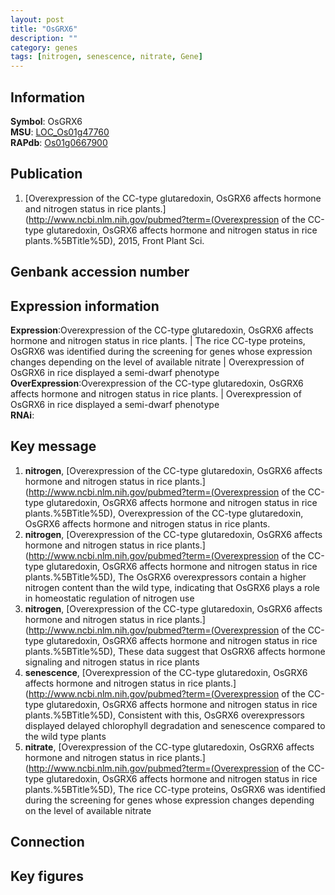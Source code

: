```yaml
---
layout: post
title: "OsGRX6"
description: ""
category: genes
tags: [nitrogen, senescence, nitrate, Gene]
---
```


## Information
__Symbol__: OsGRX6  
__MSU__: [LOC_Os01g47760](http://rice.plantbiology.msu.edu/cgi-bin/ORF_infopage.cgi?orf=LOC_Os01g47760)  
__RAPdb__: [Os01g0667900](http://rapdb.dna.affrc.go.jp/viewer/gbrowse_details/irgsp1?name=Os01g0667900)  

## Publication
1. [Overexpression of the CC-type glutaredoxin, OsGRX6 affects hormone and nitrogen status in rice plants.](http://www.ncbi.nlm.nih.gov/pubmed?term=(Overexpression of the CC-type glutaredoxin, OsGRX6 affects hormone and nitrogen status in rice plants.%5BTitle%5D), 2015, Front Plant Sci.

## Genbank accession number

## Expression information
__Expression__:Overexpression of the CC-type glutaredoxin, OsGRX6 affects hormone and nitrogen status in rice plants. |  The rice CC-type proteins, OsGRX6 was identified during the screening for genes whose expression changes depending on the level of available nitrate |  Overexpression of OsGRX6 in rice displayed a semi-dwarf phenotype  
__OverExpression__:Overexpression of the CC-type glutaredoxin, OsGRX6 affects hormone and nitrogen status in rice plants. |  Overexpression of OsGRX6 in rice displayed a semi-dwarf phenotype  
__RNAi__:  

## Key message
1. __nitrogen__, [Overexpression of the CC-type glutaredoxin, OsGRX6 affects hormone and nitrogen status in rice plants.](http://www.ncbi.nlm.nih.gov/pubmed?term=(Overexpression of the CC-type glutaredoxin, OsGRX6 affects hormone and nitrogen status in rice plants.%5BTitle%5D), Overexpression of the CC-type glutaredoxin, OsGRX6 affects hormone and nitrogen status in rice plants.
2. __nitrogen__, [Overexpression of the CC-type glutaredoxin, OsGRX6 affects hormone and nitrogen status in rice plants.](http://www.ncbi.nlm.nih.gov/pubmed?term=(Overexpression of the CC-type glutaredoxin, OsGRX6 affects hormone and nitrogen status in rice plants.%5BTitle%5D),  The OsGRX6 overexpressors contain a higher nitrogen content than the wild type, indicating that OsGRX6 plays a role in homeostatic regulation of nitrogen use
3. __nitrogen__, [Overexpression of the CC-type glutaredoxin, OsGRX6 affects hormone and nitrogen status in rice plants.](http://www.ncbi.nlm.nih.gov/pubmed?term=(Overexpression of the CC-type glutaredoxin, OsGRX6 affects hormone and nitrogen status in rice plants.%5BTitle%5D),  These data suggest that OsGRX6 affects hormone signaling and nitrogen status in rice plants
4. __senescence__, [Overexpression of the CC-type glutaredoxin, OsGRX6 affects hormone and nitrogen status in rice plants.](http://www.ncbi.nlm.nih.gov/pubmed?term=(Overexpression of the CC-type glutaredoxin, OsGRX6 affects hormone and nitrogen status in rice plants.%5BTitle%5D),  Consistent with this, OsGRX6 overexpressors displayed delayed chlorophyll degradation and senescence compared to the wild type plants
5. __nitrate__, [Overexpression of the CC-type glutaredoxin, OsGRX6 affects hormone and nitrogen status in rice plants.](http://www.ncbi.nlm.nih.gov/pubmed?term=(Overexpression of the CC-type glutaredoxin, OsGRX6 affects hormone and nitrogen status in rice plants.%5BTitle%5D),  The rice CC-type proteins, OsGRX6 was identified during the screening for genes whose expression changes depending on the level of available nitrate

## Connection

## Key figures


